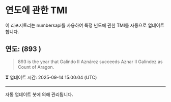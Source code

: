 
# 연도에 관한 TMI

이 리포지토리는 numbersapi를 사용하여 특정 년도에 관한 TMI를 자동으로 업데이트합니다.

## 연도: (893 )
> 893 is the year that Galindo II Aznárez succeeds Aznar II Galíndez as Count of Aragon.

⏳ 업데이트 시간: 2025-09-14 15:00:04 (UTC)

---
자동 업데이트 봇에 의해 관리됩니다.
